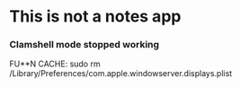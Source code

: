 # This is not a notes app

### Clamshell mode stopped working
FU**N CACHE: sudo rm /Library/Preferences/com.apple.windowserver.displays.plist
